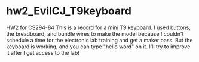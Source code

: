 # hw2_EvilCJ_T9keyboard
HW2 for CS294-84
This is a record for a mini T9 keyboard. I used buttons, the breadboard, and bundle wires to make the model because I couldn't schedule a time for the electronic lab training and get a maker pass. But the keyboard is working, and you can type "hello word" on it. I'll try to improve it after I get access to the lab!
